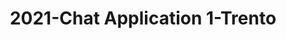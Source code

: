 ---
schema: default
title: 2021-Chat Application 1-Trento
organization: Unitn
notes: The Wenet Chat Application 1 project was based on a chatbot that collected
  questions and answers from university students in Italy, Denmark, Paraguay, the
  United Kingdom, and Mongolia. It was conducted in March and June 2021 to improve
  the knowledge about students' lives to promote the design of better and more targeted
  technology and support tools for students. It was a European Union WeNet Horizon
  2020-funded project with the overall goal of developing a diversity-aware, machine-mediated
  paradigm for social interactions. Data was collected with a Telegram App and the
  i-Log Application. Some of the data collected included the respondent’s career information
  (department, study course, study year,) and demographics (age, gender…). Questions
  were sent on the Telegram App and user answers were recorded, the i-Log App recorded
  sensor data (such as location, accelerometer…) from the user device. This data was
  collected in three phases, the first phase entailed interacting with the Telegram
  App Ask4Help, and sensor data was also collected during this phase. The second phase
  involved respondents answering a questionnaire, and in the third phase, they participated
  in a focus group to provide feedback.
resources:
- name: 2021-Chatbot1-technical_report
  url: >-
    https://drive.google.com/file/d/1m3_2X4b3gv-9tQS45FBCG7IJiVyeHgW3/view?usp=sharing
  format: PDF
license: >-
  ./../../resources/2023LivePeopleLicense.html
dataset_name: Chat Application 1
location: Trento (Italy)
latitude_map: 46.07
longitude_map: 11.13
start_date: 2021-06-04
end_date: 2021-06-18
dataset_type: Sensors, <a 
  href="https://datascientiafoundation.github.io/LivePeople/datasets/2021-CH1-Trento-Diachronic-Interactions/">
  Diachronic-Interactions</a>, <a 
  href="https://datascientiafoundation.github.io/LivePeople/datasets/2021-CH1-Trento-Synchronic-Interactions/">
  Synchronic-Interactions</a>
sensor_type: <a 
  href="https://datascientiafoundation.github.io/LivePeople/datasets/2021-CH1-Trento-App-usage/">
  App-usage</a>, <a 
  href="https://datascientiafoundation.github.io/LivePeople/datasets/2021-CH1-Trento-Position/">
  Position</a>,  <a 
  href="https://datascientiafoundation.github.io/LivePeople/datasets/2021-CH1-Trento-Connectivity/">
  Connectivity</a>, <a 
  href="https://datascientiafoundation.github.io/LivePeople/datasets/2021-CH1-Trento-Motion/">
  Motion</a>,  <a 
  href="https://datascientiafoundation.github.io/LivePeople/datasets/2021-CH1-Trento-Diachronic-Interactions/">
  Diachronic-Interactions</a>, <a 
  href="https://datascientiafoundation.github.io/LivePeople/datasets/2021-CH1-Trento-Synchronic-Interactions/">
size: 49 MB
dataset_format: parquet
other_format: csv
number_participants: 33
language: English
collection_name: Chatbot1
project_url: <a 
  href="https://ds.datascientia.eu/community/public/projects/046c8202-4e96-490f-95e7-007e72578650">https://ds.datascientia.eu/community/public/projects/046c8202-4e96-490f-95e7-007e72578650</a>
category:
- Project
domain: Digital University
5_stars: 3
publication_date: 2023-04-18
identifier: 005.AAAE.AAA.**
request_contact: datadistribution.knowdive@unitn.it
--- 